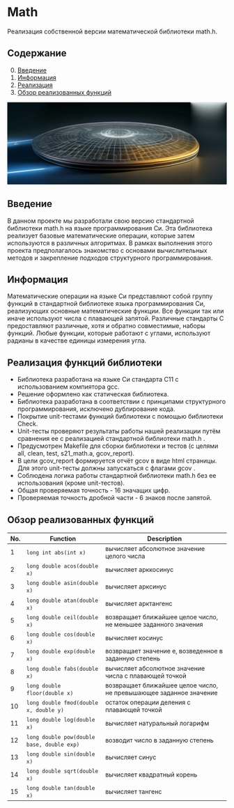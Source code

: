 # Math

Реализация собственной версии математической библиотеки math.h.

## Содержание

0. [Введение](#введение)  
1. [Информация](#информация)
2. [Реализация](#реализация)
3. [Обзор реализованных функций](#обзор-реализованных-функций)

![s21_math](misc/images/Math.png)


## Введение

В данном проекте мы разработали свою версию стандартной библиотеки math.h на языке программирования Си. Эта библиотека реализует базовые математические операции, которые затем используются в различных алгоритмах. В рамках выполнения этого проекта предполагалось знакомство с основами вычислительных методов и закрепление подходов структурного программирования.   


## Информация

Математические операции на языке Си представляют собой группу функций в стандартной библиотеке языка программирования Си, реализующих основные математические функции. Все функции так или иначе используют числа с плавающей запятой. Различные стандарты C предоставляют различные, хотя и обратно совместимые, наборы функций. Любые функции, которые работают с углами, используют радианы в качестве единицы измерения угла.  

## Реализация функций библиотеки

- Библиотека разработана на языке Си стандарта C11 с использованием компиятора gcc.
- Решение оформлено как статическая библиотека.
- Библиотека разработана в соответствии с принципами структурного программирования, исключено дублирование кода.
- Покрытие unit-тестами функций библиотеки c помощью библиотеки Check.
- Unit-тесты проверяют результаты работы нашей реализации путём сравнения ее с реализацией стандартной библиотеки math.h .
- Предусмотрен Makefile для сборки библиотеки и тестов (с целями all, clean, test, s21_math.a, gcov_report).
- В цели gcov_report формируется отчёт gcov в виде html страницы. Для этого unit-тесты должны запускаться с флагами gcov . 
- Соблюдена логика работы стандартной библиотеки math.h без ее использования (кроме unit-тестов).
- Общая проверяемая точность - 16 значащих цифр.
- Проверяемая точность дробной части - 6 знаков после запятой.

## Обзор реализованных функций

| No. | Function | Description |
| --- | -------- | ----------- |
| 1 | `long int abs(int x)` | вычисляет абсолютное значение целого числа |
| 2 | `long double acos(double x)` | вычисляет арккосинус |
| 3 | `long double asin(double x)` | вычисляет арксинус |
| 4 | `long double atan(double x)` | вычисляет арктангенс |
| 5 | `long double ceil(double x)` | возвращает ближайшее целое число, не меньшее заданного значения |
| 6 | `long double cos(double x)` | вычисляет косинус |
| 7 | `long double exp(double x)` | возвращает значение e, возведенное в заданную степень |
| 8 | `long double fabs(double x)` | вычисляет абсолютное значение числа с плавающей точкой |
| 9 | `long double floor(double x)` | возвращает ближайшее целое число, не превышающее заданное значение |
| 10 | `long double fmod(double x, double y)` | остаток операции деления с плавающей точкой |
| 11 | `long double log(double x)` | вычисляет натуральный логарифм |
| 12 | `long double pow(double base, double exp)` | возводит число в заданную степень |
| 13 | `long double sin(double x)` | вычисляет синус |
| 14 | `long double sqrt(double x)` | вычисляет квадратный корень |
| 15 | `long double tan(double x)` | вычисляет тангенс |  
